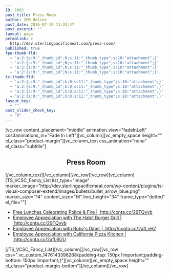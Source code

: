 ```yaml
---
ID: 1002
post_title: Press Room
author: SPM Online
post_date: 2016-07-19 11:34:47
post_excerpt: ""
layout: page
permalink: >
  http://dev.sterlingpacificmeat.com/press-room/
published: true
fpu-thumb-fld:
  - 'a:2:{s:9:"_thumb_id";N;s:11:"_thumb_type";s:10:"attachment";}'
  - 'a:2:{s:9:"_thumb_id";N;s:11:"_thumb_type";s:10:"attachment";}'
  - 'a:2:{s:9:"_thumb_id";N;s:11:"_thumb_type";s:10:"attachment";}'
  - 'a:2:{s:9:"_thumb_id";N;s:11:"_thumb_type";s:10:"attachment";}'
tc-thumb-fld:
  - 'a:2:{s:9:"_thumb_id";b:0;s:11:"_thumb_type";s:10:"attachment";}'
  - 'a:2:{s:9:"_thumb_id";b:0;s:11:"_thumb_type";s:10:"attachment";}'
  - 'a:2:{s:9:"_thumb_id";b:0;s:11:"_thumb_type";s:10:"attachment";}'
  - 'a:2:{s:9:"_thumb_id";b:0;s:11:"_thumb_type";s:10:"attachment";}'
layout_key:
  - ""
post_slider_check_key:
  - "0"
---
```

[vc_row content_placement="middle" animation_view="fadeInLeft" css3animations_in="Fade In Left"][vc_column][vc_empty_space height="" el_class="product-margin"][vc_column_text css_animation="none" el_class="subtitle"]
<h2 style="text-align: center;">Press Room</h2>
[/vc_column_text][/vc_column][/vc_row][vc_row][vc_column][TS_VCSC_Fancy_List list_type="image" marker_image="http://dev.sterlingpacificmeat.com/wp-content/plugins/ts-visual-composer-extend/images/bullets/bullet_arrow_blue.png" marker_size="14" content_size="16" line_height="34" frame_type="dotted" el_file=""]
<ul>
 	<li><a href="http://conta.cc/29TQvvb" target="_blank" rel="nofollow">Free Lunches Celebrating Police &amp; Fire |  http://conta.cc/29TQvvb</a></li>
 	<li><a href="http://conta.cc/29TQvvb" target="_blank" rel="nofollow">Employee Appreciation with The Habit Burger Grill |  http://conta.cc/29TQvvb</a></li>
 	<li><a href="http://conta.cc/2afLnH7" target="_blank" rel="nofollow">Employee Appreciation with Ruby's Diner |  http://conta.cc/2afLnH7</a></li>
 	<li><a href="http://conta.cc/2afL6UU" target="_blank" rel="nofollow">Employee Appreciation with California Pizza Kitchen |  http://conta.cc/2afL6UU</a></li>
</ul>
[/TS_VCSC_Fancy_List][/vc_column][/vc_row][vc_row css=".vc_custom_1476143398268{padding-top: 150px !important;padding-bottom: 150px !important;}"][vc_column][vc_empty_space height="" el_class="product-margin-bottom"][/vc_column][/vc_row]